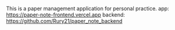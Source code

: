 This is a paper management application for personal practice.
app: https://paper-note-frontend.vercel.app
backend: https://github.com/Rury21/paper_note_backend
